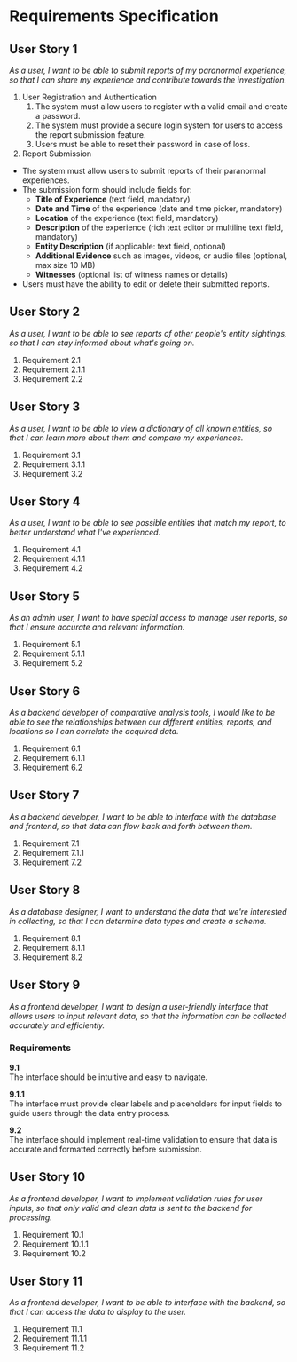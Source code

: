 # Requirements Specification

## User Story 1

_As a user, I want to be able to submit reports of my paranormal experience, so that I can share my experience and contribute towards the investigation._

1. User Registration and Authentication
   1. The system must allow users to register with a valid email and create a password.
   2. The system must provide a secure login system for users to access the report submission feature.
   3. Users must be able to reset their password in case of loss.
2. Report Submission

- The system must allow users to submit reports of their paranormal experiences.
- The submission form should include fields for:
  - **Title of Experience** (text field, mandatory)
  - **Date and Time** of the experience (date and time picker, mandatory)
  - **Location** of the experience (text field, mandatory)
  - **Description** of the experience (rich text editor or multiline text field, mandatory)
  - **Entity Description** (if applicable: text field, optional)
  - **Additional Evidence** such as images, videos, or audio files (optional, max size 10 MB)
  - **Witnesses** (optional list of witness names or details)
- Users must have the ability to edit or delete their submitted reports.

## User Story 2

_As a user, I want to be able to see reports of other people's entity sightings, so that I can stay informed about what's going on._

1. Requirement 2.1
1. Requirement 2.1.1
1. Requirement 2.2

## User Story 3

_As a user, I want to be able to view a dictionary of all known entities, so that I can learn more about them and compare my experiences._

1. Requirement 3.1
1. Requirement 3.1.1
1. Requirement 3.2

## User Story 4

_As a user, I want to be able to see possible entities that match my report, to better understand what I've experienced._

1. Requirement 4.1
1. Requirement 4.1.1
1. Requirement 4.2

## User Story 5

_As an admin user, I want to have special access to manage user reports, so that I ensure accurate and relevant information._

1. Requirement 5.1
1. Requirement 5.1.1
1. Requirement 5.2

## User Story 6

_As a backend developer of comparative analysis tools, I would like to be able to see the relationships between our different entities, reports, and locations so I can correlate the acquired data._

1. Requirement 6.1
1. Requirement 6.1.1
1. Requirement 6.2

## User Story 7

_As a backend developer, I want to be able to interface with the database and frontend, so that data can flow back and forth between them._

1. Requirement 7.1
1. Requirement 7.1.1
1. Requirement 7.2

## User Story 8

_As a database designer, I want to understand the data that we're interested in collecting, so that I can determine data types and create a schema._

1. Requirement 8.1
1. Requirement 8.1.1
1. Requirement 8.2

## User Story 9

_As a frontend developer, I want to design a user-friendly interface that allows users to input relevant data, so that the information can be collected accurately and efficiently._

### Requirements

**9.1**  
The interface should be intuitive and easy to navigate.

**9.1.1**  
The interface must provide clear labels and placeholders for input fields to guide users through the data entry process.

**9.2**  
The interface should implement real-time validation to ensure that data is accurate and formatted correctly before submission.

## User Story 10

_As a frontend developer, I want to implement validation rules for user inputs, so that only valid and clean data is sent to the backend for processing._

1. Requirement 10.1
1. Requirement 10.1.1
1. Requirement 10.2

## User Story 11

_As a frontend developer, I want to be able to interface with the backend, so that I can access the data to display to the user._

1. Requirement 11.1
1. Requirement 11.1.1
1. Requirement 11.2
